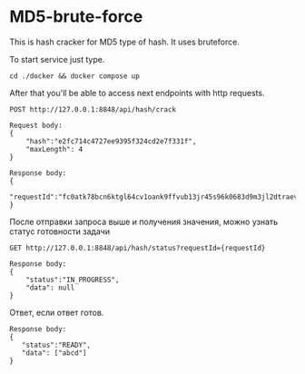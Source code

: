 # MD5-brute-force
This is hash cracker for MD5 type of hash. It uses bruteforce.

To start service just type.
```
cd ./docker && docker compose up
```

After that you'll be able to access next endpoints with http requests.
```
POST http://127.0.0.1:8848/api/hash/crack
```
```
Request body:
{
    "hash":"e2fc714c4727ee9395f324cd2e7f331f", 
    "maxLength": 4
}
```
```
Response body:
{
    "requestId":"fc0atk78bcn6ktgl64cv1oank9ffvub13jr45s96k0683d9m3jl2dtraevsjb7le"
}
```
После отправки запроса выше и получения значения, можно узнать статус готовности задачи
```
GET http://127.0.0.1:8848/api/hash/status?requestId={requestId}
```
```
Response body:
{
    "status":"IN_PROGRESS",
    "data": null
}
```
Ответ,  если ответ готов.
```
Response body:
{
   "status":"READY",
   "data": ["abcd"]
}
```
